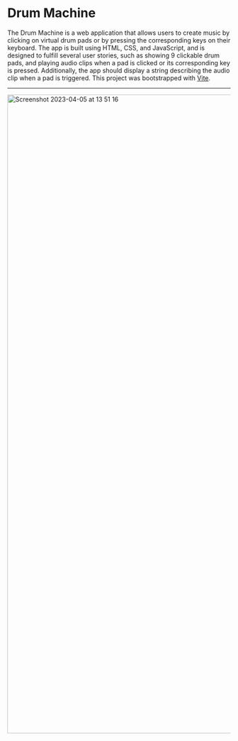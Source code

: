 # Drum Machine

The Drum Machine is a web application that allows users to create music by clicking on virtual drum pads or by pressing the corresponding 
keys on their keyboard. The app is built using HTML, CSS, and JavaScript, and is designed to fulfill several user stories, such as showing 9 
clickable drum pads, and playing audio clips when a pad is clicked or its corresponding key is pressed. Additionally, the app should display a 
string describing the audio clip when a pad is triggered. This project was bootstrapped with 
[Vite](https://vitejs.dev).

<hr>

<img width="1440" alt="Screenshot 2023-04-05 at 13 51 16" src="https://user-images.githubusercontent.com/98550669/230152309-f02e4285-6a2d-40e4-9854-5129ac9f5538.png">
